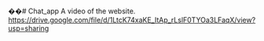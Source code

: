 ��#   C h a t _ a p p 
A video of the website. 
https://drive.google.com/file/d/1LtcK74xaKE_ItAp_rLslF0TYOa3LFaqX/view?usp=sharing
 
